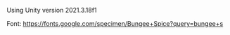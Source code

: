 Using Unity version 2021.3.18f1

Font: https://fonts.google.com/specimen/Bungee+Spice?query=bungee+s
